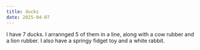 ```yaml
---
title: ducks
date: 2025-04-07
---
```

I have 7 ducks. I arrannged 5 of them in a line, along with a cow rubber and a lion rubber. I also have a springy fidget toy and a white rabbit.
